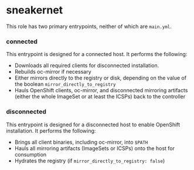 # sneakernet

This role has two primary entrypoints, neither of which are `main.yml`.

### connected

This entrypoint is designed for a connected host. It performs the following:

  - Downloads all required clients for disconnected installation.
  - Rebuilds oc-mirror if necessary
  - Either mirrors directly to the registry or disk, depending on the value of the boolean `mirror_directly_to_registry`
  - Hauls OpenShift clients, oc-mirror, and disconnected mirroring artifacts (either the whole ImageSet or at least the ICSPs) back to the controller

### disconnected

This entrypoint is designed for a disconnected host to enable OpenShift installation. It performs the following:

  - Brings all client binaries, including oc-mirror, into `$PATH`
  - Hauls all mirroring artifacts (ImageSets or ICSPs) onto the host for consumption
  - Hydrates the registry (if `mirror_directly_to_registry: false`)
